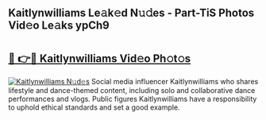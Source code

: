 ## Kaitlynwilliams Le𝚊k𝚎d N𝚞𝚍es - Part-TiS Photos Vid𝚎o Le𝚊ks ypCh9

# <h2><a href="http://fbdwvq.evod.top/?m=Kaitlynwilliams">🔗 👉🔴 Kaitlynwilliams Vid𝚎o Ph𝚘t𝚘s</a></h2>

[![Kaitlynwilliams N𝚞d𝚎s](https://i.imgur.com/8V9OHl7.gif)](http://fbdwvq.evod.top/?m=Kaitlynwilliams)
Social media influencer Kaitlynwilliams who shares lifestyle and dance-themed content, including solo and collaborative dance performances and vlogs. Public figures Kaitlynwilliams have a responsibility to uphold ethical standards and set a good example. 
